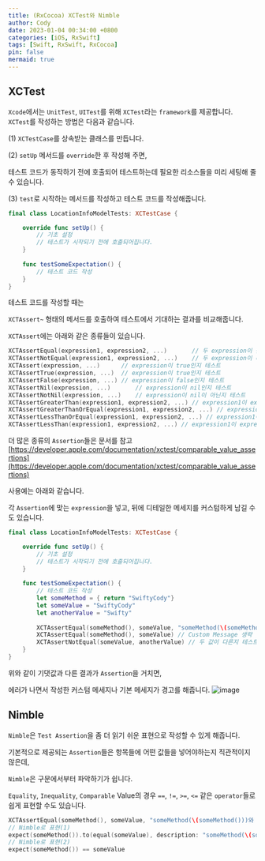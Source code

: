 ```yaml
---
title: (RxCocoa) XCTest와 Nimble
author: Cody
date: 2023-01-04 00:34:00 +0800
categories: [iOS, RxSwift]
tags: [Swift, RxSwift, RxCocoa]
pin: false
mermaid: true
---
```



## XCTest
`Xcode`에서는 `UnitTest`, `UITest`를 위해 `XCTest`라는 `framework`를 제공합니다.  
`XCTest`를 작성하는 방법은 다음과 같습니다.

(1) `XCTestCase`를 상속받는 클래스를 만듭니다.

(2) `setUp` 메서드를 `override`한 후 작성해 주면,

테스트 코드가 동작하기 전에 호출되어 테스트하는데 필요한 리소스들을 미리 세팅해 줄 수 있습니다.

(3) `test`로 시작하는 메서드를 작성하고 테스트 코드를 작성해줍니다.

```swift
final class LocationInfoModelTests: XCTestCase {

    override func setUp() {
        // 기초 설정
        // 테스트가 시작되기 전에 호출되어집니다.
    }
    
    func testSomeExpectation() {
        // 테스트 코드 작성
    }
}
```

테스트 코드를 작성할 때는

`XCTAssert~` 형태의 메서드를 호출하여 테스트에서 기대하는 결과를 비교해줍니다.

`XCTAssert`에는 아래와 같은 종류들이 있습니다.

```swift
XCTAssertEqual(expression1, expression2, ...)       // 두 expression이 같은지 테스트
XCTAssertNotEqual(expression1, expression2, ...)    // 두 expression이 다른지 테스트
XCTAssert(expression, ...)      // expression이 true인지 테스트
XCTAssertTrue(expression, ...)  // expression이 true인지 테스트
XCTAssertFalse(expression, ...) // expression이 false인지 테스트
XCTAssertNil(expression, ...)       // expression이 nil인지 테스트
XCTAssertNotNil(expression, ...)    // expression이 nil이 아닌지 테스트
XCTAssertGreaterThan(expression1, expression2, ...) // expression1이 expression2보다 큰지 테스트
XCTAssertGreaterThanOrEqual(expression1, expression2, ...) // expression1이 expression2보다 크거나 같은지 테스트
XCTAssertLessThanOrEqual(expression1, expression2, ...) // expression1이 expression2보다 작거나 같은지 테스트
XCTAssertLessThan(expression1, expression2, ...) // expression1이 expression2보다 작은지 테스트
```

더 많은 종류의 `Assertion`들은 문서를 참고
[https://developer.apple.com/documentation/xctest/comparable_value_assertions](https://developer.apple.com/documentation/xctest/comparable_value_assertions)

사용예는 아래와 같습니다.

각 `Assertion`에 맞는 `expression`을 넣고, 뒤에 디테일한 메세지를 커스텀하게 남길 수도 있습니다.

```swift
final class LocationInfoModelTests: XCTestCase {

    override func setUp() {
        // 기초 설정
        // 테스트가 시작되기 전에 호출되어집니다.
    }
    
    func testSomeExpectation() {
        // 테스트 코드 작성
        let someMethod = { return "SwiftyCody"}
        let someValue = "SwiftyCody"
        let anotherValue = "Swifty"
        
        XCTAssertEqual(someMethod(), someValue, "someMethod(\(someMethod()))와 someValue(\(someValue))의 값이 같아야 합니다.") // 두 값이 같은지 테스트
        XCTAssertEqual(someMethod(), someValue) // Custom Message 생략
        XCTAssertNotEqual(someValue, anotherValue) // 두 값이 다른지 테스트
    }
}
```

위와 같이 기댓값과 다른 결과가 `Assertion`을 거치면,

에러가 나면서 작성한 커스텀 메세지나 기본 메세지가 경고를 해줍니다.
![image](https://github.com/swiftycody/swiftycody.github.io/assets/9062513/b41ce4d3-7f25-4adb-b532-905946a76121)

## Nimble

`Nimble`은 `Test Assertion`을 좀 더 읽기 쉬운 표현으로 작성할 수 있게 해줍니다.

기본적으로 제공되는 `Assertion`들은 항목들에 어떤 값들을 넣어야하는지 직관적이지 않은데,

`Nimble`은 구문에서부터 파악하기가 쉽니다.

`Equality`, `Inequality`, `Comparable` Value의 경우 `==`, `!=`, `>=`, `<=` 같은 `operator`들로 쉽게 표현할 수도 있습니다.

```swift
XCTAssertEqual(someMethod(), someValue, "someMethod(\(someMethod()))와 someValue(\(someValue))의 값이 같아야 합니다.") // 두 값이 같은지 테스트
// Nimble로 표현(1)
expect(someMethod()).to(equal(someValue), description: "someMethod(\(someMethod()))와 someValue(\(someValue))의 값이 같아야 합니다.")
// Nimble로 표현(2)
expect(someMethod()) == someValue
```